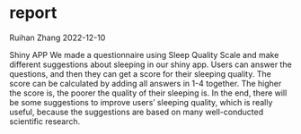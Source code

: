 report
================
Ruihan Zhang
2022-12-10

Shiny APP We made a questionnaire using Sleep Quality Scale and make
different suggestions about sleeping in our shiny app. Users can answer
the questions, and then they can get a score for their sleeping quality.
The score can be calculated by adding all answers in 1-4 together. The
higher the score is, the poorer the quality of their sleeping is. In the
end, there will be some suggestions to improve users’ sleeping quality,
which is really useful, because the suggestions are based on many
well-conducted scientific research.

